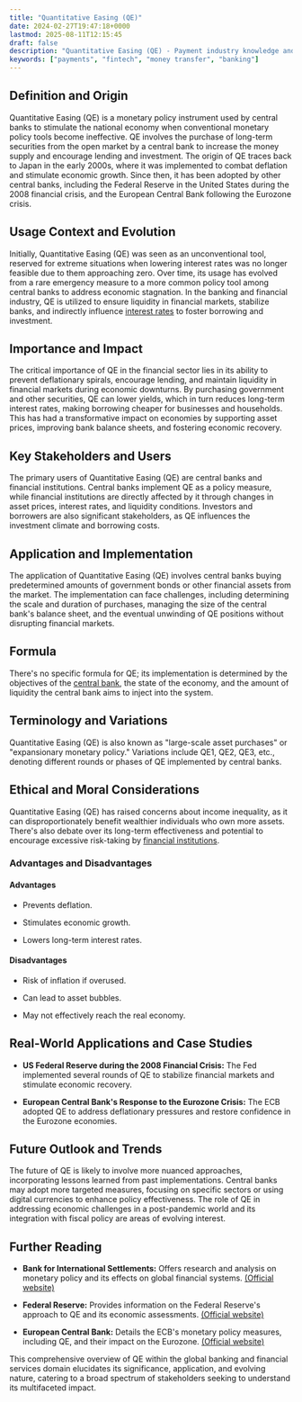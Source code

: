 ```yaml
---
title: "Quantitative Easing (QE)"
date: 2024-02-27T19:47:18+0000
lastmod: 2025-08-11T12:15:45
draft: false
description: "Quantitative Easing (QE) - Payment industry knowledge and insights"
keywords: ["payments", "fintech", "money transfer", "banking"]
---
```


## Definition and Origin

Quantitative Easing (QE) is a monetary policy instrument used by central banks to stimulate the national economy when conventional monetary policy tools become ineffective. QE involves the purchase of long-term securities from the open market by a central bank to increase the money supply and encourage lending and investment. The origin of QE traces back to Japan in the early 2000s, where it was implemented to combat deflation and stimulate economic growth. Since then, it has been adopted by other central banks, including the Federal Reserve in the United States during the 2008 financial crisis, and the European Central Bank following the Eurozone crisis.

## Usage Context and Evolution

Initially, Quantitative Easing (QE) was seen as an unconventional tool, reserved for extreme situations when lowering interest rates was no longer feasible due to them approaching zero. Over time, its usage has evolved from a rare emergency measure to a more common policy tool among central banks to address economic stagnation. In the banking and financial industry, QE is utilized to ensure liquidity in financial markets, stabilize banks, and indirectly influence [interest rates](https://faisalkhanllc.xyz/resources/payments-wiki/i/interest/interest-rates/) to foster borrowing and investment.

## Importance and Impact

The critical importance of QE in the financial sector lies in its ability to prevent deflationary spirals, encourage lending, and maintain liquidity in financial markets during economic downturns. By purchasing government and other securities, QE can lower yields, which in turn reduces long-term interest rates, making borrowing cheaper for businesses and households. This has had a transformative impact on economies by supporting asset prices, improving bank balance sheets, and fostering economic recovery.

## Key Stakeholders and Users

The primary users of Quantitative Easing (QE) are central banks and financial institutions. Central banks implement QE as a policy measure, while financial institutions are directly affected by it through changes in asset prices, interest rates, and liquidity conditions. Investors and borrowers are also significant stakeholders, as QE influences the investment climate and borrowing costs.

## Application and Implementation

The application of Quantitative Easing (QE) involves central banks buying predetermined amounts of government bonds or other financial assets from the market. The implementation can face challenges, including determining the scale and duration of purchases, managing the size of the central bank's balance sheet, and the eventual unwinding of QE positions without disrupting financial markets.

## Formula

There's no specific formula for QE; its implementation is determined by the objectives of the [central bank](https://faisalkhanllc.xyz/resources/payments-wiki/c/central-banks/), the state of the economy, and the amount of liquidity the central bank aims to inject into the system.

## Terminology and Variations

Quantitative Easing (QE) is also known as "large-scale asset purchases" or "expansionary monetary policy." Variations include QE1, QE2, QE3, etc., denoting different rounds or phases of QE implemented by central banks.

## Ethical and Moral Considerations

Quantitative Easing (QE) has raised concerns about income inequality, as it can disproportionately benefit wealthier individuals who own more assets. There's also debate over its long-term effectiveness and potential to encourage excessive risk-taking by [financial institutions](https://faisalkhanllc.xyz/resources/payments-wiki/f/financial-institution-fi/).

### Advantages and Disadvantages

#### Advantages

- Prevents deflation.

- Stimulates economic growth.

- Lowers long-term interest rates.

#### Disadvantages

- Risk of inflation if overused.

- Can lead to asset bubbles.

- May not effectively reach the real economy.

## Real-World Applications and Case Studies

- **US Federal Reserve during the 2008 Financial Crisis:** The Fed implemented several rounds of QE to stabilize financial markets and stimulate economic recovery.

- **European Central Bank's Response to the Eurozone Crisis:** The ECB adopted QE to address deflationary pressures and restore confidence in the Eurozone economies.

## Future Outlook and Trends

The future of QE is likely to involve more nuanced approaches, incorporating lessons learned from past implementations. Central banks may adopt more targeted measures, focusing on specific sectors or using digital currencies to enhance policy effectiveness. The role of QE in addressing economic challenges in a post-pandemic world and its integration with fiscal policy are areas of evolving interest.

## Further Reading

- **Bank for International Settlements:** Offers research and analysis on monetary policy and its effects on global financial systems. [(Official website)](https://www.bis.org)

- **Federal Reserve:** Provides information on the Federal Reserve's approach to QE and its economic assessments. [(Official website)](https://www.federalreserve.gov)

- **European Central Bank:** Details the ECB's monetary policy measures, including QE, and their impact on the Eurozone. [(Official website)](https://www.ecb.europa.eu)

This comprehensive overview of QE within the global banking and financial services domain elucidates its significance, application, and evolving nature, catering to a broad spectrum of stakeholders seeking to understand its multifaceted impact.